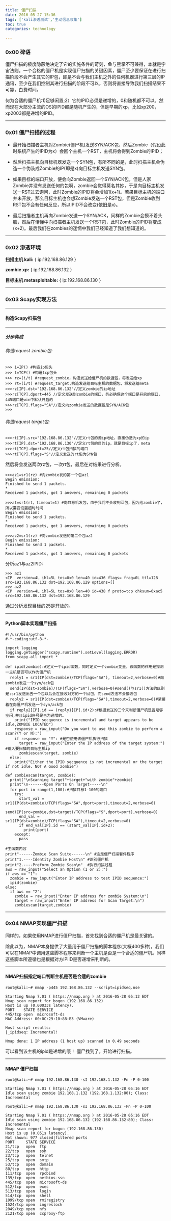 ```yaml
---
title: 僵尸扫描
date: 2016-05-27 15:36
tags: ['kali渗透测试','主动信息收集']
toc: true
categories: technology

---
```

### 0x00 碎语
僵尸扫描的极度隐蔽绝决定了它的实施条件的苛刻，鱼与熊掌不可兼得，本就是宇宙法则。一个合格的僵尸机是实现僵尸扫描的关键因素，僵尸至少要保证在进行扫描阶段不会产生其它的IP包，即是不会与我们主机之外的任何机器进行第三层的IP通讯，至少在我们控制其进行扫描的阶段不可以，否则将直接导致我们扫描结果不可靠，白费时间。

何为合适的僵尸机:1)足够闲置;2）它的IPID必须是递增的，0和随机都不可以。然而现在大部分主流的OS的IPID都是随机产生的，但是早期的xp，比如xp200，xp2003都是递增的IPID。

---
### 0x01 僵尸扫描的过程
* 最开始扫描者主机对Zombie(僵尸机)发送SYN/ACK包，然后Zombie（假设此时系统产生的IPID为x）会回个主机一个RST，主机将会得到Zombie的IPID；
* 然后扫描主机向目标机器发送一个SYN包，有所不同的是，此时扫描主机会伪造一个伪装成Zombie的IP(即是x)向目标主机发送SYN包。

* 如果目标的端口开放，便会向Zombie返回一个SYN/ACK包，但是人家Zombie并没有发送任何的包啊，zombie会觉得莫名其妙，于是向目标主机发送一RST过去询问，此时Zombie的IPID将会增加1(x+1)。若果目标主机的端口并未开放，那么目标主机也会想Zombie发送一个RST包，但是Zombie收到RST包不会有任何反应，所以IPID不会改变(依旧是x)。

* 最后扫描者主机再向Zombie发送一个SYN/ACK，同样的Zombie会摸不着头脑，然后在懵懂中向扫描者主机发送一个RST包，此时Zombie的IPID将变成(x+2)。最后我们在zombies的迷惘中我们已经知道了我们想知道的。

---
### 0x02 渗透环境
__扫描主机 kali:__ {  ip:192.168.86.129 }

__zombie xp:__ { ip:192.168.86.132 }

__目标主机 metasploitable:__ { ip:192.168.86.130 }


---
### 0x03 Scapy实现方法
---
#### 构造Scapy扫描包
---
##### 分步构成
###### 构造request zombie包:
```
>>> i=IP() #构造ip包头
>>> t=TCP() #构造tcp包头
>>> rz=(i/t) #request_zombie，构造发送给僵尸机的数据包，将发送给xp
>>> rt=(i/t) #request_target,构造发送给目标主机的数据包，将发送给meta
>>>rz[IP].dst="192.168.86.132"//定义zombie的ip地址
>>>rz[TCP].dport=445 //定义发送到zombie的端口，务必确保这个端口是开启的端口，445端口是win中默认开启的
>>>rz[TCP].flags="SA"//定义向zombie发送的数据包是SYN/ACK包
>>>
```

###### 构造request target包:
```
>>>rt[IP].src="192.168.86.132"//定义rt包的源ip地址，直接伪造为xp的ip
>>>rt[IP].dst="192.168.86.130"//定义rt包的目的ip，就是目标ip了，meta
>>>rt[TCP].dport=25//定义rt包扫描的端口
>>>rt[TCP].flags="S"//定义发送的rt包为SYN包
```

然后将会发送两次rz包，一次rt包，最后在对结果进行分析。
```
>>>az1=sr1(rz) #向zombie发的第一个包az1
Begin emission:
Finished to send 1 packets.
*
Received 1 packets, got 1 answers, remaining 0 packets

>>>at=sr1(rt，timeout=1) #向目标机发包，由于我们不会收到回包，因为给zombie了，所以需要设置超时时间
Begin emission:
Finished to send 1 packets.
*
Received 1 packets, got 1 answers, remaining 0 packets

>>>az2=sr1(rz) #向zombie发送的第二个包az2
Begin emission:
Finished to send 1 packets.
*
Received 1 packets, got 1 answers, remaining 0 packets

```

分析az1与az2IPID:
```
>>> az1
<IP  version=4L ihl=5L tos=0x0 len=40 id=436 flags= frag=0L ttl=128 src=192.168.86.132 dst=192.168.86.129 options=[] 
>>> az2
<IP  version=4L ihl=5L tos=0x0 len=40 id=438 f proto=tcp chksum=0xac5 src=192.168.86.132 dst=192.168.86.129 
```
通过分析发现目标的25是开放的。

----
#### Python脚本实现僵尸扫描

```
#!/usr/bin/python
#-*-coding:utf-8-*-

import logging
logging.getLogger("scapy.runtime").setLevel(logging.ERROR)
from scapy.all import *

def ipid(zombie):#定义一个ipid函数，同时定义一个zombie变量。该函数的作用是探测一主机是否可以作为僵尸机
  reply1 = sr1(IP(dst=zombie)/TCP(flags="SA"), timeout=2,verbose=0)#向zombie发送一个syn/ack包
  send(IP(dst=zombie)/TCP(flags="SA"),verbose=0)#send()与sr1()方法的区别是:sr1发送出去一个包以后会在接收对方的一个回包，而send方法不会接收包
  reply2 = sr1(IP(dst=zombie)/TCP(flags="SA"),timeout=2,verbose=0)#紧接着在向僵尸机发送一个syn/ack包
  if reply2[IP].id == (reply1[IP].id+2):#根据发送的三个来判断僵尸机是否足够空闲,并且ipid序号是否为递增的。
    print("IPID secquence is incremental and target appears to be idle,ZOMBIE LOCATED")
    response = raw_input("Do you want to use this zombie to perform a scan?(Y or N):")
    if response == "Y": #是否使用该僵尸机执行扫描
      target = raw_input("Enter the IP address of the target system:") #输入要扫描的目标主机ip
      zombiescan(target, zombie)
  else:
    print("Either the IPID secquence is not incremental or the target if not idle. NOT A Good zombie")

def zombiescan(target, zombie):
  print("\nScanning target"+target+"with zombie"+zombie)
  print"\n-------Open Ports On Target-----\n"
  for port in range(1,100):#扫描目标1-100的端口
    try:
      start_val = sr1(IP(dst=zombie)/TCP(flags="SA",dport=port),timeout=2,verbose=0)
      send(IP(src=zombie,dst=target)/TCP(flags="S",dport=port),verbose=0)
      end_val = sr1(IP(dst=zombie)/TCP(flags="SA"),timeout=2,verbose=0)
      if end_val[IP].id == (start_val[IP].id+2):
        print(port)
    except:
      pass

#主函数内容
print"------Zombie Scan Suite------\n" #这是僵尸扫描套件程序
print"1.----Identity Zombie Host\n" #识别僵尸机
print"2.----Preform Zombie Scan\n"  #执行扫描过程
aws = raw_input("Select an Option (1 or 2):")
if aws == "1":
  zombie = raw_input("Enter IP address to test IPID sequence:")
  ipid(zombie)
else:
  if aws == "2":
    zombie = raw_input("Enter IP address for zombie System:\n")
    target = raw_input("Enter IP address for Scan Target:\n")
    zombiescan(target,zombie)
  ```

---
### 0x04 NMAP实现僵尸扫描
同样的，如果使用NMAP进行僵尸扫描，首先找到合适的僵尸机是最关键的。

除此以为，NMAP本身提供了大量用于僵尸扫描的脚本程序(大概400多种)，我们可以在NMAP中调用这些脚本程序来判断一个主机是否是一个合适的僵尸机。同样这些脚本所遵循也是根据对方IPIID是否递增来判断的。

---
#### NMAP扫描指定端口判断主机是否是合适的zombie

```
root@kali:~# nmap -p445 192.168.86.132 --script=ipidseq.nse

Starting Nmap 7.01 ( https://nmap.org ) at 2016-05-28 05:12 EDT
Nmap scan report for bogon (192.168.86.132)
Host is up (0.00033s latency).
PORT    STATE SERVICE
445/tcp open  microsoft-ds
MAC Address: 00:0C:29:10:88:B3 (VMware)

Host script results:
|_ipidseq: Incremental!

Nmap done: 1 IP address (1 host up) scanned in 0.49 seconds
```
可以看到该主机的ipid是递增的哦！
僵尸找到了，开始进行扫描。

---
#### NMAP 僵尸扫描

```
root@kali:~# nmap 192.168.86.130 -sI 192.168.1.132 -Pn -P 0-100

Starting Nmap 7.01 ( https://nmap.org ) at 2016-05-28 05:16 EDT
Idle scan using zombie 192.168.1.132 (192.168.1.132:80); Class: Incremental

root@kali:~# nmap 192.168.86.130 -sI 192.168.86.132 -Pn -P 0-100

Starting Nmap 7.01 ( https://nmap.org ) at 2016-05-28 05:16 EDT
Idle scan using zombie 192.168.86.132 (192.168.86.132:80); Class: Incremental
Nmap scan report for bogon (192.168.86.130)
Host is up (0.051s latency).
Not shown: 977 closed|filtered ports
PORT     STATE SERVICE
21/tcp   open  ftp
22/tcp   open  ssh
23/tcp   open  telnet
25/tcp   open  smtp
53/tcp   open  domain
80/tcp   open  http
111/tcp  open  rpcbind
139/tcp  open  netbios-ssn
445/tcp  open  microsoft-ds
512/tcp  open  exec
513/tcp  open  login
514/tcp  open  shell
1099/tcp open  rmiregistry
1524/tcp open  ingreslock
2049/tcp open  nfs
2121/tcp open  ccproxy-ftp
```


